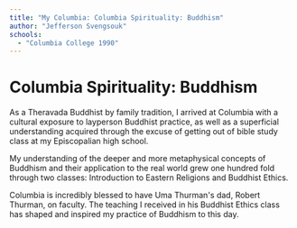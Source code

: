 ```yaml
---
title: "My Columbia: Columbia Spirituality: Buddhism"
author: "Jefferson Svengsouk"
schools:
  - "Columbia College 1990"
---
```


# Columbia Spirituality: Buddhism

As a Theravada Buddhist by family tradition, I arrived at Columbia with a cultural exposure to layperson Buddhist practice, as well as a superficial understanding acquired through the excuse of getting out of bible study class at my Episcopalian high school.

My understanding of the deeper and more metaphysical concepts of Buddhism and their application to the real world grew one hundred fold through two classes: Introduction to Eastern Religions and Buddhist Ethics.

Columbia is incredibly blessed to have Uma Thurman's dad, Robert Thurman, on faculty. The teaching I received in his Buddhist Ethics class has shaped and inspired my practice of Buddhism to this day.
